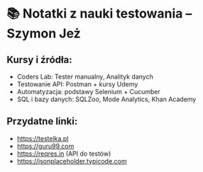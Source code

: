 # 📚 Notatki z nauki testowania – Szymon Jeż

## Kursy i źródła:

- Coders Lab: Tester manualny, Analityk danych
- Testowanie API: Postman + kursy Udemy
- Automatyzacja: podstawy Selenium + Cucumber
- SQL i bazy danych: SQLZoo, Mode Analytics, Khan Academy

## Przydatne linki:

- https://testelka.pl
- https://guru99.com
- https://reqres.in (API do testów)
- https://jsonplaceholder.typicode.com
